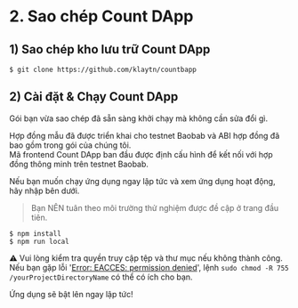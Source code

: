 # 2. Sao chép Count DApp <a id="2-clone-count-dapp"></a>

## 1\) Sao chép kho lưu trữ Count DApp <a id="1-clone-count-dapp-repository"></a>

```text
$ git clone https://github.com/klaytn/countbapp
```

## 2\) Cài đặt & Chạy Count DApp <a id="2-install-run-count-dapp"></a>

Gói bạn vừa sao chép đã sẵn sàng khởi chạy mà không cần sửa đổi gì.

Hợp đồng mẫu đã được triển khai cho testnet Baobab và ABI hợp đồng đã bao gồm trong gói của chúng tôi.  
Mã frontend Count DApp ban đầu được định cấu hình để kết nối với hợp đồng thông minh trên testnet Baobab.

Nếu bạn muốn chạy ứng dụng ngay lập tức và xem ứng dụng hoạt động, hãy nhập bên dưới.

> Bạn NÊN tuân theo môi trường thử nghiệm được đề cập ở trang đầu tiên.

```text
$ npm install
$ npm run local
```

&#9888; Vui lòng kiểm tra quyền truy cập tệp và thư mục nếu không thành công. Nếu bạn gặp lỗi '[Error: EACCES: permission denied](https://stackoverflow.com/questions/38323880/error-eacces-permission-denied)', lệnh `sudo chmod -R 755 /yourProjectDirectoryName` có thể có ích cho bạn.

Ứng dụng sẽ bật lên ngay lập tức!

